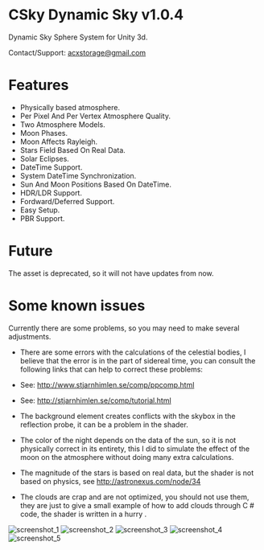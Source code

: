 # CSky Dynamic Sky v1.0.4

Dynamic Sky Sphere System for Unity 3d.

Contact/Support: acxstorage@gmail.com

# Features
- Physically based atmosphere.
- Per Pixel And Per Vertex Atmosphere Quality.
- Two Atmosphere Models.
- Moon Phases.
- Moon Affects Rayleigh.
- Stars Field Based On Real Data.
- Solar Eclipses.
- DateTime Support.
- System DateTime Synchronization.
- Sun And Moon Positions Based On DateTime.
- HDR/LDR Support.
- Fordward/Deferred Support.
- Easy Setup.
- PBR Support.

# Future

The asset is deprecated, so it will not have updates from now.

# Some known issues

Currently there are some problems, so you may need to make several adjustments.

- There are some errors with the calculations of the celestial bodies, I believe that the error is in the part of sidereal time, you can consult the following links that can help to correct these problems:
-  See: http://www.stjarnhimlen.se/comp/ppcomp.html
-  See: http://stjarnhimlen.se/comp/tutorial.html

- The background element creates conflicts with the skybox in the reflection probe, it can be a problem in the shader.

- The color of the night depends on the data of the sun, so it is not physically correct in its entirety, this I did to simulate the effect of the moon on the atmosphere without doing many extra calculations.

- The magnitude of the stars is based on real data, but the shader is not based on physics, see http://astronexus.com/node/34

- The clouds are crap and are not optimized, you should not use them, they are just to give a small example of how to add clouds through C # code, the shader is written in a hurry
.

![screenshot_1](https://user-images.githubusercontent.com/32694412/31422103-e4df2f26-ae08-11e7-8a21-32fba3bd3e97.png)
![screenshot_2](https://user-images.githubusercontent.com/32694412/31422104-e509a8c8-ae08-11e7-9456-ce0c32c784c5.png)
![screenshot_3](https://user-images.githubusercontent.com/32694412/31422106-e531d618-ae08-11e7-910a-b0e655d9bab9.png)
![screenshot_4](https://user-images.githubusercontent.com/32694412/31422108-e55b21da-ae08-11e7-8a5e-bfe4531d8359.png)
![screenshot_5](https://user-images.githubusercontent.com/32694412/31422109-e5880c18-ae08-11e7-8c8e-c5a5cf04f1df.png)



